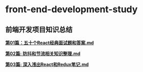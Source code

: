 # front-end-development-study #
## 前端开发项目知识总结 ##
**[第01篇：五十个React经典面试题和答案.md](https://github.com/jerrychane/front-end-development-study/blob/master/01_%E4%BA%94%E5%8D%81%E4%B8%AAReact%E7%BB%8F%E5%85%B8%E9%9D%A2%E8%AF%95%E9%A2%98%E5%92%8C%E7%AD%94%E6%A1%88.md)**

[**第02篇: 防抖和节流相关知识整理.md**](https://github.com/jerrychane/front-end-study/blob/master/02_防抖和节流相关知识整理.md)

[**第03篇: 深入浅出React和Redux笔记.md**](https://github.com/jerrychane/front-end-study/blob/master/03_深入浅出React和Redux笔记.md)

